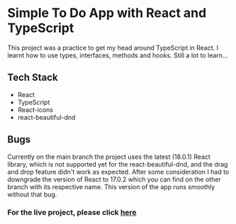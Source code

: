 # Simple To Do App with React and TypeScript

This project was a practice to get my head around TypeScript in React.
I learnt how to use types, interfaces, methods and hooks. Still a lot to learn...

## Tech Stack

  - React
  - TypeScript
  - React-icons
  - react-beautiful-dnd

## Bugs

  Currently on the main branch the project uses the latest (18.0.1) React library, which is not supported yet for the react-beautiful-dnd, and the drag and drop feature didn't work as expected.
  After some consideration I had to downgrade the version of React to 17.0.2 which you can find on the other branch with its respective name. This version of the app runs smoothly without that bug.

### For the live project, please click [here](https://benjaminpeto.github.io/react-ts-todoapp/)